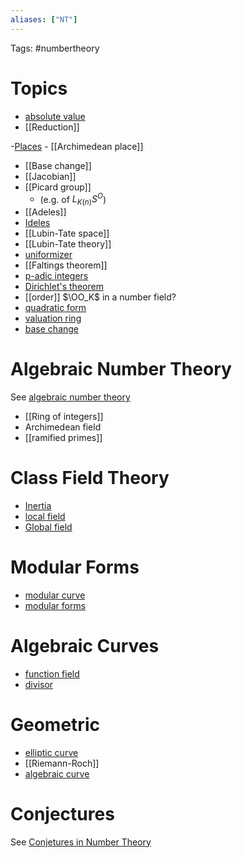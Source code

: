 ```yaml
---
aliases: ["NT"]
---
```


Tags: #numbertheory 

# Topics
- [absolute value](absolute%20value)
- [[Reduction]]

-[Places](place.md)
	- [[Archimedean place]]
- [[Base change]]
- [[Jacobian]]
- [[Picard group]] 
	- (e.g. of $L_{K(n)}S^O$)
- [[Adeles]]
- [Ideles](Ideles.md)
- [[Lubin-Tate space]]
- [[Lubin-Tate theory]]
- [uniformizer](uniformizer)
- [[Faltings theorem]]
- [p-adic integers](p-adic%20integers)
- [Dirichlet's theorem](Dirichlet's%20theorem)
- [[order]] $\OO_K$ in a number field?
- [quadratic form](quadratic%20form.md)
- [valuation ring](valuation%20ring)
- [base change](base%20change)

# Algebraic Number Theory

See [algebraic number theory](algebraic%20number%20theory)

- [[Ring of integers]]
-  Archimedean field
- [[ramified primes]]

# Class Field Theory

- [Inertia](Inertia.md)
- [local field](local%20field.md)
- [Global field](Global%20field)

# Modular Forms

- [modular curve](modular%20curve)
- [modular forms](modular%20form.md)

# Algebraic Curves

- [function field](function%20field.md)
- [divisor](divisor.md)

# Geometric

- [elliptic curve](elliptic%20curve.md)
- [[Riemann-Roch]]
- [algebraic curve](algebraic%20curve)

# Conjectures

See [Conjetures in Number Theory](Conjetures%20in%20Number%20Theory)